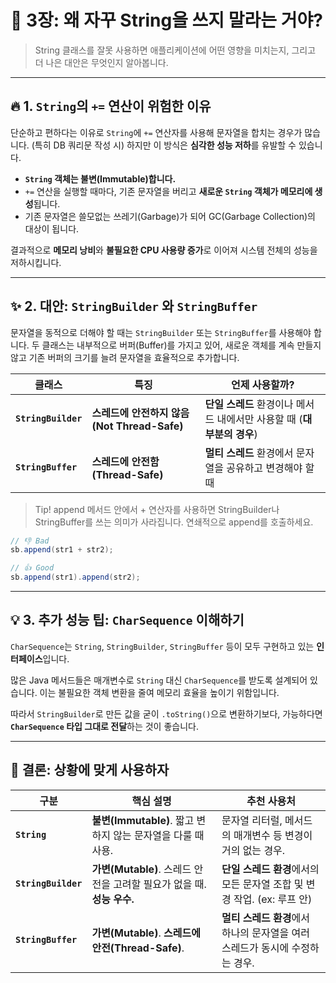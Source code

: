 # 🧐 3장: 왜 자꾸 String을 쓰지 말라는 거야?

> String 클래스를 잘못 사용하면 애플리케이션에 어떤 영향을 미치는지, 그리고 더 나은 대안은 무엇인지 알아봅니다.

---

## 🔥 1. `String`의 `+=` 연산이 위험한 이유

단순하고 편하다는 이유로 `String`에 `+=` 연산자를 사용해 문자열을 합치는 경우가 많습니다. (특히 DB 쿼리문 작성 시) 하지만 이 방식은 **심각한 성능 저하**를 유발할 수 있습니다.

- **`String` 객체는 불변(Immutable)합니다.**
- `+=` 연산을 실행할 때마다, 기존 문자열을 버리고 **새로운 `String` 객체가 메모리에 생성**됩니다.
- 기존 문자열은 쓸모없는 쓰레기(Garbage)가 되어 GC(Garbage Collection)의 대상이 됩니다.

결과적으로 **메모리 낭비**와 **불필요한 CPU 사용량 증가**로 이어져 시스템 전체의 성능을 저하시킵니다.

---

## ✨ 2. 대안: `StringBuilder` 와 `StringBuffer`

문자열을 동적으로 더해야 할 때는 `StringBuilder` 또는 `StringBuffer`를 사용해야 합니다. 두 클래스는 내부적으로 버퍼(Buffer)를 가지고 있어, 새로운 객체를 계속 만들지 않고 기존 버퍼의 크기를 늘려 문자열을 효율적으로 추가합니다.

| 클래스              | 특징                                         | 언제 사용할까?                                                         |
| ------------------- | -------------------------------------------- | ---------------------------------------------------------------------- |
| **`StringBuilder`** | **스레드에 안전하지 않음 (Not Thread-Safe)** | **단일 스레드** 환경이나 메서드 내에서만 사용할 때 (**대부분의 경우**) |
| **`StringBuffer`**  | **스레드에 안전함 (Thread-Safe)**            | **멀티 스레드** 환경에서 문자열을 공유하고 변경해야 할 때              |

> Tip! append 메서드 안에서 + 연산자를 사용하면 StringBuilder나 StringBuffer를 쓰는 의미가 사라집니다. 연쇄적으로 append를 호출하세요.

```java
// 👎 Bad
sb.append(str1 + str2);

// 👍 Good
sb.append(str1).append(str2);
```

---

## 💡 3. 추가 성능 팁: `CharSequence` 이해하기

`CharSequence`는 `String`, `StringBuilder`, `StringBuffer` 등이 모두 구현하고 있는 **인터페이스**입니다.

많은 Java 메서드들은 매개변수로 `String` 대신 `CharSequence`를 받도록 설계되어 있습니다. 이는 불필요한 객체 변환을 줄여 메모리 효율을 높이기 위함입니다.

따라서 `StringBuilder`로 만든 값을 굳이 `.toString()`으로 변환하기보다, 가능하다면 **`CharSequence` 타입 그대로 전달**하는 것이 좋습니다.

---

## 🎯 결론: 상황에 맞게 사용하자

| 구분                | 핵심 설명                                                              | 추천 사용처                                                                  |
| ------------------- | ---------------------------------------------------------------------- | ---------------------------------------------------------------------------- |
| **`String`**        | **불변(Immutable)**. 짧고 변하지 않는 문자열을 다룰 때 사용.           | 문자열 리터럴, 메서드의 매개변수 등 변경이 거의 없는 경우.                   |
| **`StringBuilder`** | **가변(Mutable)**. 스레드 안전을 고려할 필요가 없을 때. **성능 우수.** | **단일 스레드 환경**에서의 모든 문자열 조합 및 변경 작업. (ex: 루프 안)      |
| **`StringBuffer`**  | **가변(Mutable)**. **스레드에 안전(Thread-Safe)**.                     | **멀티 스레드 환경**에서 하나의 문자열을 여러 스레드가 동시에 수정하는 경우. |
